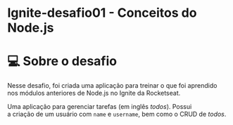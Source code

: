 # Ignite-desafio01 - Conceitos do Node.js

# 💻 Sobre o desafio

Nesse desafio, foi criada uma aplicação para treinar o que foi aprendido nos módulos anteriores de Node.js no Ignite da Rocketseat.

Uma aplicação para gerenciar tarefas (em inglês *todos*). Possui a criação de um usuário com `name` e `username`, bem como o CRUD de *todos*.
